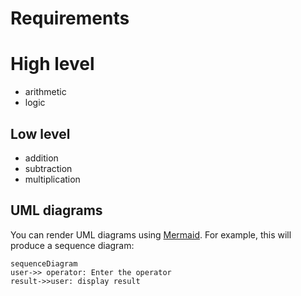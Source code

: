﻿# Requirements

# High level

 - arithmetic
 - logic

## Low level

 - addition
 - subtraction
 - multiplication


## UML diagrams

You can render UML diagrams using [Mermaid](https://mermaidjs.github.io/). For example, this will produce a sequence diagram:

```mermaid
sequenceDiagram
user->> operator: Enter the operator
result->>user: display result

```


